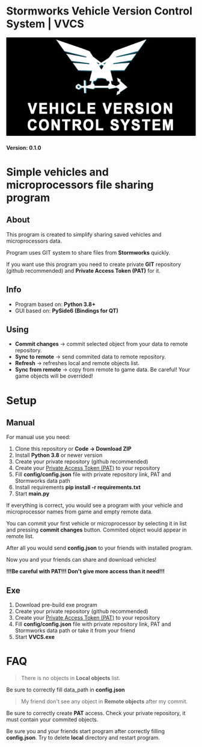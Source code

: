 # Stormworks Vehicle Version Control System | VVCS
![logo](logo.png)

#### Version: 0.1.0

# Simple vehicles and microprocessors file sharing program

## About

This program is created to simplify sharing saved vehicles and microprocessors data.

Program uses GIT system to share files from **Stormworks** quickly.

If you want use this program you need to create private **GIT** repository (github recommended)
and **Private Access Token (PAT)** for it.

## Info

- Program based on: **Python 3.8+**
- GUI based on: **PySide6 (Bindings for QT)**

## Using

- **Commit changes** -> commit selected object from your data to remote repository.
- **Sync to remote** -> send commited data to remote repository.
- **Refresh** -> refreshes local and remote objects list.
- **Sync from remote** -> copy from remote to game data. Be careful! Your game objects will be overrided!

# Setup

## Manual

For manual use you need:
1. Clone this repository or **Code -> Download ZIP**
2. Install **Python 3.8** or newer version
3. Create your private repository (github recommended)
4. Create your [Private Access Token (PAT)](https://docs.github.com/en/authentication/keeping-your-account-and-data-secure/managing-your-personal-access-tokens) to your repository
5. Fill **config/config.json** file with private repository link, PAT and Stormworks data path
6. Install requirements **pip install -r requirements.txt**
7. Start **main.py**

If everything is correct, you would see a program with your vehicle and microprocessor names from game and empty remote data.

You can commit your first vehicle or microprocessor by selecting it in list and pressing **commit changes** button. Commited object would appear in remote list.

After all you would send **config.json** to your friends with installed program.

Now you and your friends can share and download vehicles!

**!!!Be careful with PAT!!! Don't give more access than it need!!!** 

## Exe

1. Download pre-build exe program
2. Create your private repository (github recommended)
3. Create your [Private Access Token (PAT)](https://docs.github.com/en/authentication/keeping-your-account-and-data-secure/managing-your-personal-access-tokens) to your repository
4. Fill **config/config.json** file with private repository link, PAT and Stormworks data path or take it from your friend
5. Start **VVCS.exe**

# FAQ

> There is no objects in **Local objects** list.

Be sure to correctly fill data_path in **config.json**

> My friend don't see any object in **Remote objects** after my commit.

Be sure to correctly create **PAT** access. Check your private repository, it must contain your commited objects.

Be sure you and your friends start program after correctly filling **config.json**. Try to delete **local** directory and restart program.


 